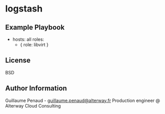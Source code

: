 logstash
========

Example Playbook
----------------
- hosts: all
  roles:
     - { role: libvirt }

License
-------
BSD

Author Information
------------------
Guillaume Penaud - <guillaume.penaud@alterway.fr>
Production engineer @ Alterway Cloud Consulting
